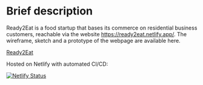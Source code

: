 # Brief description

Ready2Eat is a food startup that bases its commerce on residential business customers, reachable via the website https://ready2eat.netlify.app/.
The wireframe, sketch and a prototype of the webpage are available here.

[Ready2Eat](https://ready2eat.netlify.app/ 'Homepage')

Hosted on Netlify with automated CI/CD:

[![Netlify Status](https://api.netlify.com/api/v1/badges/6167083f-e768-40d9-aeeb-e502d605dd64/deploy-status)](https://app.netlify.com/sites/ready2eat/deploys)
